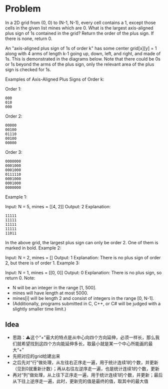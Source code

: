 # Problem
In a 2D grid from (0, 0) to (N-1, N-1), every cell contains a 1, except those cells in the given list mines which are 0. What is the largest axis-aligned plus sign of 1s contained in the grid? Return the order of the plus sign. If there is none, return 0.

An "axis-aligned plus sign of 1s of order k" has some center grid[x][y] = 1 along with 4 arms of length k-1 going up, down, left, and right, and made of 1s. This is demonstrated in the diagrams below. Note that there could be 0s or 1s beyond the arms of the plus sign, only the relevant area of the plus sign is checked for 1s.

Examples of Axis-Aligned Plus Signs of Order k:

Order 1:
```
000
010
000
```

Order 2:
```
00000
00100
01110
00100
00000
```
Order 3:
```
0000000
0001000
0001000
0111110
0001000
0001000
0000000
```
Example 1:

Input: N = 5, mines = [[4, 2]]
Output: 2
Explanation:
```
11111
11111
11111
11111
11011
```
In the above grid, the largest plus sign can only be order 2.  One of them is marked in bold.
Example 2:

Input: N = 2, mines = []
Output: 1
Explanation:
There is no plus sign of order 2, but there is of order 1.
Example 3:

Input: N = 1, mines = [[0, 0]]
Output: 0
Explanation:
There is no plus sign, so return 0.
Note:

* N will be an integer in the range [1, 500].
* mines will have length at most 5000.
* mines[i] will be length 2 and consist of integers in the range [0, N-1].
* (Additionally, programs submitted in C, C++, or C# will be judged with a slightly smaller time limit.)

## Idea
* 思路：⚠️这个“+”最大的特点是从中心向四个方向延伸，必须一样长，那么我们就希望找到这四个方向能延伸多长，取最小就是某一个中心所能画的最大“+”
* 先把对应的grid给建出来
* 之后先对“行”做处理，从左往右正序走一遍，用于统计连续1的个数，并更新（见到0就重新计数）；再从右往左逆序走一遍，也是统计连续1的个数，更新
* 再对“列”做处理，从上往下正序走一遍，用于统计连续1的个数，并更新；最后从下往上逆序走一遍，此时，更新完的值是最终的值，取其中的最大值
